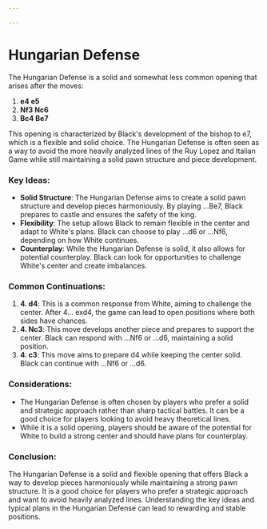 ```yaml
---

---
```

# Hungarian Defense

The Hungarian Defense is a solid and somewhat less common opening that arises after the moves:

1. **e4 e5**
2. **Nf3 Nc6**
3. **Bc4 Be7**

This opening is characterized by Black's development of the bishop to e7, which is a flexible and solid choice. The Hungarian Defense is often seen as a way to avoid the more heavily analyzed lines of the Ruy Lopez and Italian Game while still maintaining a solid pawn structure and piece development.

### Key Ideas:

- **Solid Structure**: The Hungarian Defense aims to create a solid pawn structure and develop pieces harmoniously. By playing ...Be7, Black prepares to castle and ensures the safety of the king.
- **Flexibility**: The setup allows Black to remain flexible in the center and adapt to White's plans. Black can choose to play ...d6 or ...Nf6, depending on how White continues.
- **Counterplay**: While the Hungarian Defense is solid, it also allows for potential counterplay. Black can look for opportunities to challenge White's center and create imbalances.

### Common Continuations:

1. **4. d4**: This is a common response from White, aiming to challenge the center. After 4... exd4, the game can lead to open positions where both sides have chances.
2. **4. Nc3**: This move develops another piece and prepares to support the center. Black can respond with ...Nf6 or ...d6, maintaining a solid position.
3. **4. c3**: This move aims to prepare d4 while keeping the center solid. Black can continue with ...Nf6 or ...d6.

### Considerations:

- The Hungarian Defense is often chosen by players who prefer a solid and strategic approach rather than sharp tactical battles. It can be a good choice for players looking to avoid heavy theoretical lines.
- While it is a solid opening, players should be aware of the potential for White to build a strong center and should have plans for counterplay.

### Conclusion:

The Hungarian Defense is a solid and flexible opening that offers Black a way to develop pieces harmoniously while maintaining a strong pawn structure. It is a good choice for players who prefer a strategic approach and want to avoid heavily analyzed lines. Understanding the key ideas and typical plans in the Hungarian Defense can lead to rewarding and stable positions.